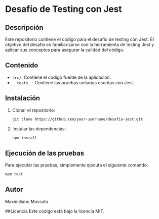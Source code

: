 # Desafío de Testing con Jest

## Descripción

Este repositorio contiene el código para el desafío de testing con Jest. El objetivo del desafío es familiarizarse con la herramienta de testing Jest y aplicar sus conceptos para asegurar la calidad del código.

## Contenido

* `src/`: Contiene el código fuente de la aplicación.
* `__tests__`: Contiene las pruebas unitarias escritas con Jest.

## Instalación

1. Clonar el repositorio:
   ```bash
   git clone https://github.com/your-username/desafio-jest.git
2. Instalar las dependencias:
   ```bash
   npm install
   ```

## Ejecución de las pruebas

Para ejecutar las pruebas, simplemente ejecuta el siguiente comando:

```bash
npm test
```

## Autor
Maximiliano Mussuto

##Licencia
Este código está bajo la licencia MIT.
